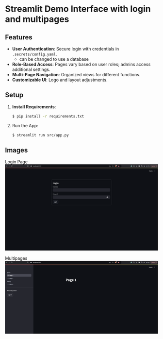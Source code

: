 # Streamlit Demo Interface with login and multipages

## Features

- **User Authentication**: Secure login with credentials in `.secrets/config.yaml`.
    - can be changed to use a database
- **Role-Based Access**: Pages vary based on user roles; admins access additional settings.
- **Multi-Page Navigation**: Organized views for different functions.
- **Customizable UI**: Logo and layout adjustments.



## Setup

1. **Install Requirements**:
    ```bash
    $ pip install -r requirements.txt
    ```

2. Run the App:
    ```bash
    $ streamlit run src/app.py
    ```

## Images
Login Page
![Login Page](images/login.png)


Multipages
![Multipages](images/multipage.png)
